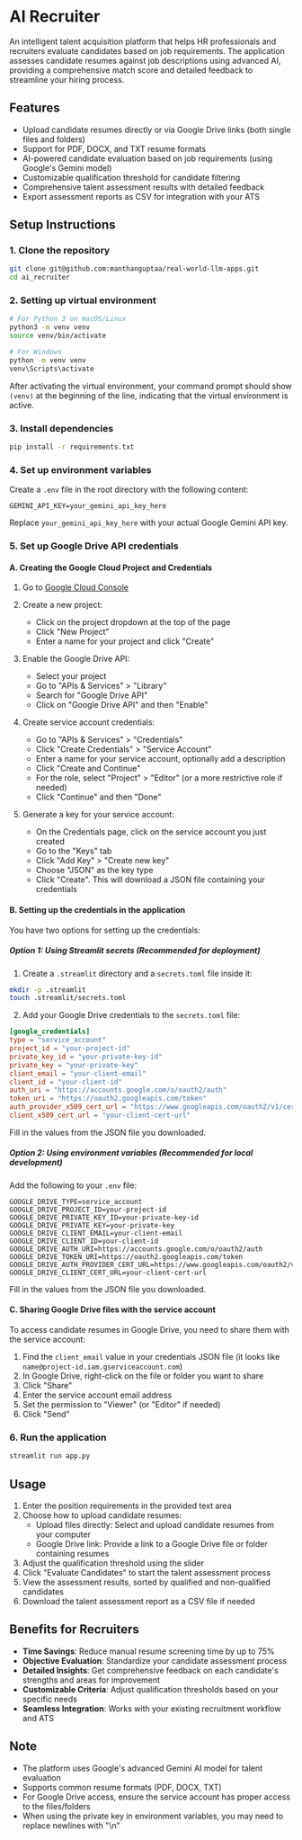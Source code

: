 # AI Recruiter

An intelligent talent acquisition platform that helps HR professionals and recruiters evaluate candidates based on job requirements. The application assesses candidate resumes against job descriptions using advanced AI, providing a comprehensive match score and detailed feedback to streamline your hiring process.

## Features

- Upload candidate resumes directly or via Google Drive links (both single files and folders)
- Support for PDF, DOCX, and TXT resume formats
- AI-powered candidate evaluation based on job requirements (using Google's Gemini model)
- Customizable qualification threshold for candidate filtering
- Comprehensive talent assessment results with detailed feedback
- Export assessment reports as CSV for integration with your ATS

## Setup Instructions

### 1. Clone the repository

```bash
git clone git@github.com:manthanguptaa/real-world-llm-apps.git
cd ai_recruiter
```

### 2. Setting up virtual environment

```bash
# For Python 3 on macOS/Linux
python3 -m venv venv
source venv/bin/activate

# For Windows
python -m venv venv
venv\Scripts\activate
```

After activating the virtual environment, your command prompt should show `(venv)` at the beginning of the line, indicating that the virtual environment is active.

### 3. Install dependencies

```bash
pip install -r requirements.txt
```

### 4. Set up environment variables

Create a `.env` file in the root directory with the following content:

```
GEMINI_API_KEY=your_gemini_api_key_here
```

Replace `your_gemini_api_key_here` with your actual Google Gemini API key.

### 5. Set up Google Drive API credentials

#### A. Creating the Google Cloud Project and Credentials

1. Go to [Google Cloud Console](https://console.cloud.google.com/)
2. Create a new project:
   - Click on the project dropdown at the top of the page
   - Click "New Project"
   - Enter a name for your project and click "Create"

3. Enable the Google Drive API:
   - Select your project
   - Go to "APIs & Services" > "Library"
   - Search for "Google Drive API"
   - Click on "Google Drive API" and then "Enable"

4. Create service account credentials:
   - Go to "APIs & Services" > "Credentials"
   - Click "Create Credentials" > "Service Account"
   - Enter a name for your service account, optionally add a description
   - Click "Create and Continue"
   - For the role, select "Project" > "Editor" (or a more restrictive role if needed)
   - Click "Continue" and then "Done"

5. Generate a key for your service account:
   - On the Credentials page, click on the service account you just created
   - Go to the "Keys" tab
   - Click "Add Key" > "Create new key"
   - Choose "JSON" as the key type
   - Click "Create". This will download a JSON file containing your credentials

#### B. Setting up the credentials in the application

You have two options for setting up the credentials:

##### Option 1: Using Streamlit secrets (Recommended for deployment)

1. Create a `.streamlit` directory and a `secrets.toml` file inside it:

```bash
mkdir -p .streamlit
touch .streamlit/secrets.toml
```

2. Add your Google Drive credentials to the `secrets.toml` file:

```toml
[google_credentials]
type = "service_account"
project_id = "your-project-id"
private_key_id = "your-private-key-id"
private_key = "your-private-key"
client_email = "your-client-email"
client_id = "your-client-id"
auth_uri = "https://accounts.google.com/o/oauth2/auth"
token_uri = "https://oauth2.googleapis.com/token"
auth_provider_x509_cert_url = "https://www.googleapis.com/oauth2/v1/certs"
client_x509_cert_url = "your-client-cert-url"
```

Fill in the values from the JSON file you downloaded.

##### Option 2: Using environment variables (Recommended for local development)

Add the following to your `.env` file:

```
GOOGLE_DRIVE_TYPE=service_account
GOOGLE_DRIVE_PROJECT_ID=your-project-id
GOOGLE_DRIVE_PRIVATE_KEY_ID=your-private-key-id
GOOGLE_DRIVE_PRIVATE_KEY=your-private-key
GOOGLE_DRIVE_CLIENT_EMAIL=your-client-email
GOOGLE_DRIVE_CLIENT_ID=your-client-id
GOOGLE_DRIVE_AUTH_URI=https://accounts.google.com/o/oauth2/auth
GOOGLE_DRIVE_TOKEN_URI=https://oauth2.googleapis.com/token
GOOGLE_DRIVE_AUTH_PROVIDER_CERT_URL=https://www.googleapis.com/oauth2/v1/certs
GOOGLE_DRIVE_CLIENT_CERT_URL=your-client-cert-url
```

Fill in the values from the JSON file you downloaded.

#### C. Sharing Google Drive files with the service account

To access candidate resumes in Google Drive, you need to share them with the service account:

1. Find the `client_email` value in your credentials JSON file (it looks like `name@project-id.iam.gserviceaccount.com`)
2. In Google Drive, right-click on the file or folder you want to share
3. Click "Share"
4. Enter the service account email address
5. Set the permission to "Viewer" (or "Editor" if needed)
6. Click "Send"

### 6. Run the application

```bash
streamlit run app.py
```

## Usage

1. Enter the position requirements in the provided text area
2. Choose how to upload candidate resumes:
   - Upload files directly: Select and upload candidate resumes from your computer
   - Google Drive link: Provide a link to a Google Drive file or folder containing resumes
3. Adjust the qualification threshold using the slider
4. Click "Evaluate Candidates" to start the talent assessment process
5. View the assessment results, sorted by qualified and non-qualified candidates
6. Download the talent assessment report as a CSV file if needed

## Benefits for Recruiters

- **Time Savings**: Reduce manual resume screening time by up to 75%
- **Objective Evaluation**: Standardize your candidate assessment process
- **Detailed Insights**: Get comprehensive feedback on each candidate's strengths and areas for improvement
- **Customizable Criteria**: Adjust qualification thresholds based on your specific needs
- **Seamless Integration**: Works with your existing recruitment workflow and ATS

## Note

- The platform uses Google's advanced Gemini AI model for talent evaluation
- Supports common resume formats (PDF, DOCX, TXT)
- For Google Drive access, ensure the service account has proper access to the files/folders
- When using the private key in environment variables, you may need to replace newlines with "\n" 